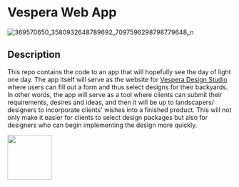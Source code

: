 # Vespera Web App 

![369570650_3580932648789692_7097596298798779648_n](https://github.com/dimobr/VesperaWebApp/assets/75803418/2fa2798c-e13d-4d92-9791-95eb20fcaf66)

## Description 

This repo contains the code to an app that will hopefully see the day of light one day. The app itself will serve as the website for [Vespera Design Studio](https://www.instagram.com/vespera_design_studio/) where users can fill out a form and thus select designs for their backyards. In other words, the app will serve as a tool where clients can submit their requirements, desires and ideas, and then it will be up to landscapers/ designers to incorporate clients' wishes into a finished product. This will not only make it easier for clients to select design packages but also for designers who can begin implementing the design more quickly.


<img src="https://github.com/dimobr/VesperaWebApp/assets/75803418/db7d2c1c-eac4-4afe-af75-1f0745cfdf80" width="100px" />
